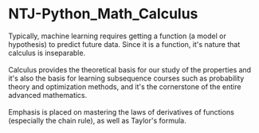 # NTJ-Python_Math_Calculus
Typically, machine learning requires getting a function (a model or hypothesis) to predict future data. Since it is a function, it's nature that calculus is inseparable.  <br></br>
Calculus provides the theoretical basis for our study of the properties and it's also the basis for learning subsequence courses such as probability theory and optimization methods, and it's the cornerstone of the entire advanced mathematics.<br></br>
Emphasis is placed on mastering the laws of derivatives of functions (especially the chain rule), as well as Taylor's formula.

